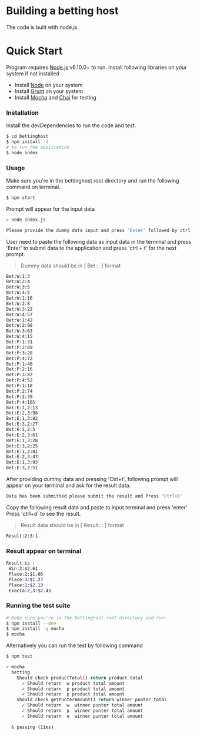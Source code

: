 # Building a betting host

The code is built with node.js.

# Quick Start
Program requires [Node.js](https://nodejs.org/) v6.10.0+ to run.
Install following libraries on your system if not installed
  - Install [Node](https://nodejs.org/en/download/package-manager/) on your system
  - Install [Grunt](https://gruntjs.com/installing-grunt) on your system
  - Install [Mocha](https://www.npmjs.com/package/mocha) and [Chai](http://chaijs.com/guide/installation/) for testing

### Installation
Install the devDependencies to run the code and test.

```sh
$ cd bettinghost
$ npm install -d
# to run the application
$ node index
```

### Usage
Make sure you're in the bettinghost root directory and run the following command on terminal.
```sh
$ npm start
```
Prompt will appear for the input data 
```sh
> node index.js

Please provide the dummy data input and press 'Enter' followed by ctrl t
```
User need to paste the following data as input data in the terminal and press 'Enter' to submit data to the application and press 'ctrl + t' for the next prompt.
> Dummy data should be in [ Bet:<product>:<selections>:<stake> ] format    
```sh
Bet:W:1:3
Bet:W:2:4
Bet:W:3:5
Bet:W:4:5
Bet:W:1:16
Bet:W:2:8
Bet:W:3:22
Bet:W:4:57
Bet:W:1:42
Bet:W:2:98
Bet:W:3:63
Bet:W:4:15
Bet:P:1:31
Bet:P:2:89
Bet:P:3:28
Bet:P:4:72
Bet:P:1:40
Bet:P:2:16
Bet:P:3:82
Bet:P:4:52
Bet:P:1:18
Bet:P:2:74
Bet:P:3:39
Bet:P:4:105
Bet:E:1,2:13
Bet:E:2,3:98
Bet:E:1,3:82
Bet:E:3,2:27
Bet:E:1,2:5
Bet:E:2,3:61
Bet:E:1,3:28
Bet:E:3,2:25
Bet:E:1,2:81
Bet:E:2,3:47
Bet:E:1,3:93
Bet:E:3,2:51
```
After providing dummy data and pressing 'Ctrl+t', following prompt will appear on your terminal and ask for the result data.
```sh
Data has been submitted please submit the result and Press 'Ctrl+D'
```
Copy the following result data and paste to input terminal and press 'enter'
Press 'ctrl+d' to see the result.
> Result data should be in [ Result:<first>:<second>:<third> ] format  
```sh
Result:2:3:1
```
### Result appear on terminal 
```sh
Result is :
 Win:2:$2.61
 Place:2:$1.06
 Place:3:$1.27
 Place:1:$2.13
 Exacta:2,3:$2.43
```
### Running the test suite

```sh
# Make sure you're in the bettinghost root directory and run:
$ npm install --dev
$ npm install -g mocha
$ mocha
```
Alternatively you can run the test by following command

```sh
$ npm test
```

```sh
> mocha
  betting
    Should check productTotal() return product total
      ✓ Should return  w product total amount
      ✓ Should return  p product total amount
      ✓ Should return  p product total amount
    Should check getPunterAmount() return winner punter total
      ✓ Should return  w  winner punter total amount
      ✓ Should return  p  winner punter total amount
      ✓ Should return  e  winner punter total amount
      
  6 passing (11ms)
```

